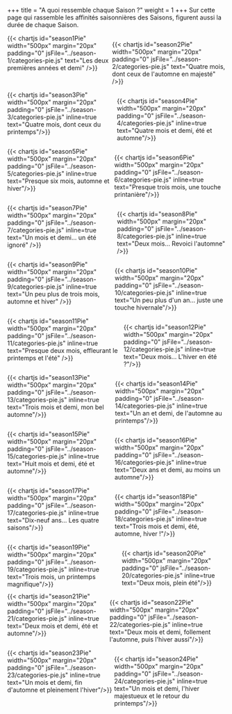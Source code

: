 +++
title = "A quoi ressemble chaque Saison ?"
weight = 1
+++
Sur cette page qui rassemble les affinités saisonnières des Saisons, figurent aussi la durée de chaque Saison. 

<div style="display:flex;justify-content:center;">
{{< chartjs id="season1Pie" width="500px" margin="20px" padding="0" jsFile="../season-1/categories-pie.js" text="Les deux premières années et demi" />}}

{{< chartjs id="season2Pie" width="500px" margin="20px" padding="0" jsFile="../season-2/categories-pie.js" text="Quatre mois, dont ceux de l'automne en majesté" />}}
</div>

<div style="display:flex;justify-content:center;">
{{< chartjs id="season3Pie" width="500px" margin="20px" padding="0" jsFile="../season-3/categories-pie.js" inline=true text="Quatre mois, dont ceux du printemps"/>}}

{{< chartjs id="season4Pie" width="500px" margin="20px" padding="0" jsFile="../season-4/categories-pie.js" inline=true text="Quatre mois et demi, été et automne"/>}}
</div>

<div style="display:flex;justify-content:center;">
{{< chartjs id="season5Pie" width="500px" margin="20px" padding="0" jsFile="../season-5/categories-pie.js" inline=true text="Presque six mois, automne et hiver"/>}}

{{< chartjs id="season6Pie" width="500px" margin="20px" padding="0" jsFile="../season-6/categories-pie.js" inline=true text="Presque trois mois, une touche printanière"/>}}
</div>

<div style="display:flex;justify-content:center;">
{{< chartjs id="season7Pie" width="500px" margin="20px" padding="0" jsFile="../season-7/categories-pie.js" inline=true text="Un mois et demi... un été ignoré" />}}

{{< chartjs id="season8Pie" width="500px" margin="20px" padding="0" jsFile="../season-8/categories-pie.js" inline=true text="Deux mois... Revoici l'automne" />}}
</div>

<div style="display:flex;justify-content:center;">
{{< chartjs id="season9Pie" width="500px" margin="20px" padding="0" jsFile="../season-9/categories-pie.js" inline=true text="Un peu plus de trois mois, automne et hiver" />}}

{{< chartjs id="season10Pie" width="500px" margin="20px" padding="0" jsFile="../season-10/categories-pie.js" inline=true text="Un peu plus d'un an... juste une touche hivernale"/>}}
</div>

<div style="display:flex;justify-content:center;">
{{< chartjs id="season11Pie" width="500px" margin="20px" padding="0" jsFile="../season-11/categories-pie.js" inline=true text="Presque deux mois, effleurant le printemps et l'été" />}}

{{< chartjs id="season12Pie" width="500px" margin="20px" padding="0" jsFile="../season-12/categories-pie.js" inline=true text="Deux mois... L'hiver en été ?"/>}}
</div>

<div style="display:flex;justify-content:center;">
{{< chartjs id="season13Pie" width="500px" margin="20px" padding="0" jsFile="../season-13/categories-pie.js" inline=true text="Trois mois et demi, mon bel automne"/>}}

{{< chartjs id="season14Pie" width="500px" margin="20px" padding="0" jsFile="../season-14/categories-pie.js" inline=true text="Un an et demi, de l'automne au printemps"/>}}
</div>

<div style="display:flex;justify-content:center;">
{{< chartjs id="season15Pie" width="500px" margin="20px" padding="0" jsFile="../season-15/categories-pie.js" inline=true text="Huit mois et demi, été et automne"/>}}

{{< chartjs id="season16Pie" width="500px" margin="20px" padding="0" jsFile="../season-16/categories-pie.js" inline=true text="Deux ans et demi, au moins un automne"/>}}
</div>

<div style="display:flex;justify-content:center;">
{{< chartjs id="season17Pie" width="500px" margin="20px" padding="0" jsFile="../season-17/categories-pie.js" inline=true text="Dix-neuf ans... Les quatre saisons"/>}}

{{< chartjs id="season18Pie" width="500px" margin="20px" padding="0" jsFile="../season-18/categories-pie.js" inline=true text="Trois mois et demi, été, automne, hiver !"/>}}
</div>

<div style="display:flex;justify-content:center;">
{{< chartjs id="season19Pie" width="500px" margin="20px" padding="0" jsFile="../season-19/categories-pie.js" inline=true text="Trois mois, un printemps magnifique"/>}}

{{< chartjs id="season20Pie" width="500px" margin="20px" padding="0" jsFile="../season-20/categories-pie.js" inline=true text="Deux mois, plein été"/>}}
</div>

<div style="display:flex;justify-content:center;">
{{< chartjs id="season21Pie" width="500px" margin="20px" padding="0" jsFile="../season-21/categories-pie.js" inline=true text="Deux mois et demi, été et automne"/>}}

{{< chartjs id="season22Pie" width="500px" margin="20px" padding="0" jsFile="../season-22/categories-pie.js" inline=true text="Deux mois et demi, follement l'automne, puis l'hiver aussi"/>}}
</div>

<div style="display:flex;justify-content:center;">
{{< chartjs id="season23Pie" width="500px" margin="20px" padding="0" jsFile="../season-23/categories-pie.js" inline=true text="Un mois et demi, fin d'automne et pleinement l'hiver"/>}}

{{< chartjs id="season24Pie" width="500px" margin="20px" padding="0" jsFile="../season-24/categories-pie.js" inline=true text="Un mois et demi, l'hiver majestueux et le retour du printemps"/>}}
</div>